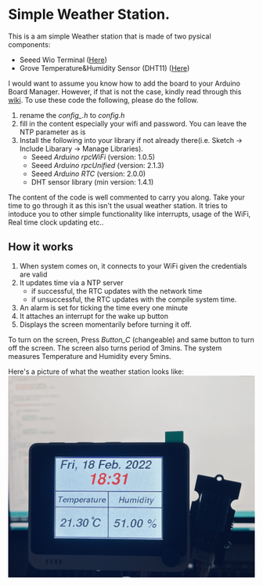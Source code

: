 # Simple Weather Station.
This is a am simple Weather station that is made of two pysical components:
- Seeed Wio Terminal ([Here](https://wiki.seeedstudio.com/Wio-Terminal-Getting-Started/))
- Grove Temperature&Humidity Sensor (DHT11) ([Here](https://wiki.seeedstudio.com/Grove-TemperatureAndHumidity_Sensor/))

I would want to assume you know how to add the board to your Arduino Board Manager. However, if that is not the case, kindly read through this [wiki](https://wiki.seeedstudio.com/Wio-Terminal-Getting-Started/). To use these code the following, please do the follow.
1. rename the *config_.h*  to *config.h*
2. fill in the content especially your wifi and password. You can leave the NTP parameter as is
3. Install the following into your library if not already there(i.e. Sketch -> Include Libarary -> Manage Libraries).
    - Seeed *Arduino rpcWiFi* (version: 1.0.5)
    - Seeed *Arduino rpcUnified* (version: 2.1.3)
    - Seeed *Arduino RTC* (version: 2.0.0)
    - DHT sensor library (min version: 1.4.1)

The content of the code is well commented to carry you along. Take your time to go through it as this isn't the usual weather station. It tries to intoduce you to other simple functionality like interrupts, usage of the WiFi, Real time clock updating etc.. 

## How it works
1. When system comes on, it connects to your WiFi given the credentials are valid
2. It updates time via a NTP server
    - if successful, the RTC updates with the network time
    - if unsuccessful, the RTC updates with the compile system time.
3. An alarm is set for ticking the time every one minute
4. It attaches an interrupt for the wake up button
5. Displays the screen momentarily before turning it off.

To turn on the screen, Press *Button_C* (changeable) and same button to turn off the screen. The screen also turns period of 3mins. The system measures Temperature and Humidity every 5mins.

Here's a picture of what the weather station looks like:
![Weather Station](Images/example.png)


